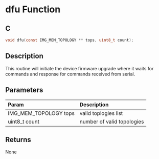 # dfu Function

## C

```c
void dfu(const IMG_MEM_TOPOLOGY ** tops, uint8_t count);
```

## Description

 This routine will initiate the device firmware upgrade where it waits for commands
 and response for commands received from serial.

## Parameters

| Param | Description |
|:----- |:----------- |
| IMG_MEM_TOPOLOGY tops | valid toplogies list |
| uint8_t count | number of valid topologies  

## Returns

 None 

